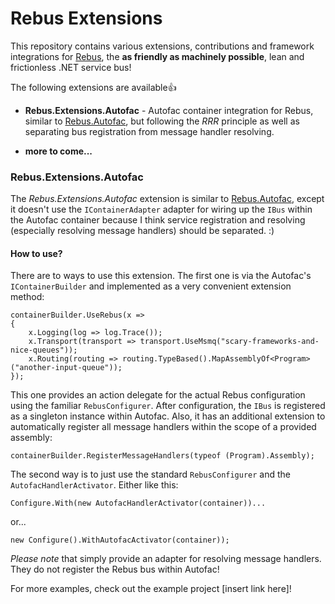 Rebus Extensions
================

This repository contains various extensions, contributions and framework integrations for [Rebus](https://github.com/rebus-org/Rebus/),
the **as friendly as machinely possible**, lean and frictionless .NET service bus!

The following extensions are available:+1:

* **Rebus.Extensions.Autofac** - Autofac container integration for Rebus, similar to [Rebus.Autofac](https://github.com/rebus-org/Rebus/tree/master/Rebus.Autofac),
but following the *RRR* principle as well as separating bus registration from message handler resolving.

* **more to come...**

### Rebus.Extensions.Autofac

The *Rebus.Extensions.Autofac* extension is similar to [Rebus.Autofac](https://github.com/rebus-org/Rebus/tree/master/Rebus.Autofac), except it doesn't
use the `IContainerAdapter` adapter for wiring up the `IBus` within the Autofac container because I think service registration
and resolving (especially resolving message handlers) should be separated. :)

#### How to use?

There are to ways to use this extension. The first one is via the Autofac's `IContainerBuilder` and implemented as a
very convenient extension method:

    containerBuilder.UseRebus(x =>
    {
        x.Logging(log => log.Trace());
        x.Transport(transport => transport.UseMsmq("scary-frameworks-and-nice-queues"));
        x.Routing(routing => routing.TypeBased().MapAssemblyOf<Program>("another-input-queue"));
    });

This one provides an action delegate for the actual Rebus configuration using the familiar `RebusConfigurer`. After configuration,
the `IBus` is registered as a singleton instance within Autofac. Also, it has an additional extension to automatically register
all message handlers within the scope of a provided assembly:

    containerBuilder.RegisterMessageHandlers(typeof (Program).Assembly);

The second way is to just use the standard `RebusConfigurer` and the `AutofacHandlerActivator`. Either like this:

    Configure.With(new AutofacHandlerActivator(container))...

or...

    new Configure().WithAutofacActivator(container));

*Please note* that simply provide an adapter for resolving message handlers. They do not register the Rebus bus within Autofac!

For more examples, check out the example project [insert link here]!
